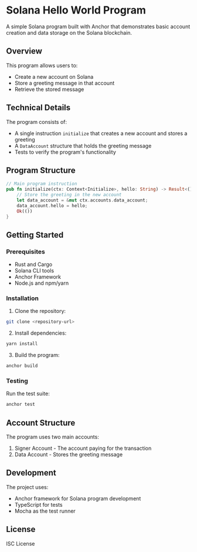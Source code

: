 # Solana Hello World Program

A simple Solana program built with Anchor that demonstrates basic account creation and data storage on the Solana blockchain.

## Overview

This program allows users to:
- Create a new account on Solana
- Store a greeting message in that account
- Retrieve the stored message

## Technical Details

The program consists of:

- A single instruction `initialize` that creates a new account and stores a greeting
- A `DataAccount` structure that holds the greeting message
- Tests to verify the program's functionality

## Program Structure

```rust
// Main program instruction
pub fn initialize(ctx: Context<Initialize>, hello: String) -> Result<()> {
    // Store the greeting in the new account
    let data_account = &mut ctx.accounts.data_account;
    data_account.hello = hello;
    Ok(())
}
```

## Getting Started

### Prerequisites

- Rust and Cargo
- Solana CLI tools
- Anchor Framework
- Node.js and npm/yarn

### Installation

1. Clone the repository:
```bash
git clone <repository-url>
```

2. Install dependencies:
```bash
yarn install
```

3. Build the program:
```bash
anchor build
```

### Testing

Run the test suite:
```bash
anchor test
```

## Account Structure

The program uses two main accounts:
1. Signer Account - The account paying for the transaction
2. Data Account - Stores the greeting message

## Development

The project uses:
- Anchor framework for Solana program development
- TypeScript for tests
- Mocha as the test runner

## License

ISC License